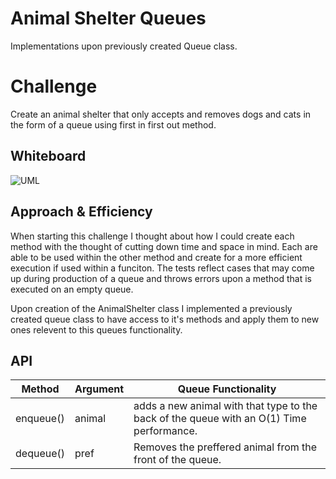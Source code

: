 # Animal Shelter Queues

Implementations upon previously created Queue class.

# Challenge

Create an animal shelter that only accepts and removes dogs and cats in the form of a queue using first in first out method.

## Whiteboard 
![UML](https://user-images.githubusercontent.com/90294860/161893085-fecec915-d5c6-4cea-9548-7b6c9f320f5e.png)

## Approach & Efficiency

When starting this challenge I thought about how I could create each method with the thought of cutting down time and space in mind. Each are able to be used within the other method and create for a more efficient execution if used within a funciton. The tests reflect cases that may come up during production of a queue and throws errors upon a method that is executed on an empty queue. 

Upon creation of the AnimalShelter class I implemented a previously created queue class to have access to it's methods and apply them to new ones relevent to this queues functionality.

## API

| Method         | Argument         | Queue Functionality                                                                                               |
|----------------|------------------|-------------------------------------------------------------------------------------------------------------------|
| enqueue()      | animal          | adds a new animal with that type to the back of the queue with an O(1) Time performance.                           |
| dequeue()      |   pref           | Removes the preffered animal from the front of the queue.                                                                     |
